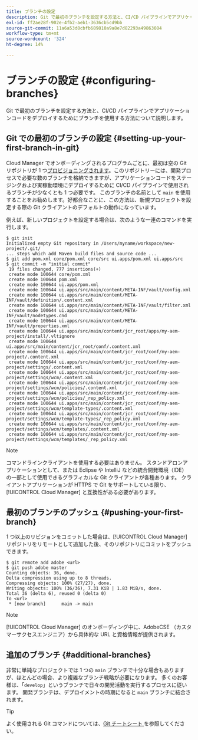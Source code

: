 ```yaml
---
title: ブランチの設定
description: Git で最初のブランチを設定する方法と、CI/CD パイプラインでアプリケーションコードをデプロイするためにブランチを使用する方法について説明します。
exl-id: ff2ae28f-902e-4fb2-aeb1-3636cb5cd9bb
source-git-commit: 11a6a53d8cbfb689810a9a8e7d82293a49863084
workflow-type: tm+mt
source-wordcount: '324'
ht-degree: 14%

---
```



# ブランチの設定 {#configuring-branches}

Git で最初のブランチを設定する方法と、CI/CD パイプラインでアプリケーションコードをデプロイするためにブランチを使用する方法について説明します。

## Git での最初のブランチの設定 {#setting-up-your-first-branch-in-git}

Cloud Manager でオンボーディングされるプログラムごとに、最初は空の Git リポジトリが 1 つ[プロビジョニングされます](/help/requirements/environment-provisioning.md)。このリポジトリーには、開発プロセスで必要な数のブランチを格納できますが、アプリケーションコードをステージングおよび実稼動環境にデプロイするために CI/CD パイプラインで使用されるブランチが少なくとも 1 つ必要です。 このブランチの名前として `main` を使用することをお勧めします。好都合なことに、この方法は、新規プロジェクトを設定する際の Git クライアントのデフォルトの動作になっています。

例えば、新しいプロジェクトを設定する場合は、次のような一連のコマンドを実行します。

```shell
$ git init
Initialized empty Git repository in /Users/myname/workspace/new-project/.git/
... steps which add Maven build files and source code ...
$ git add pom.xml core/pom.xml core/src ui.apps/pom.xml ui.apps/src
$ git commit -m "initial commit"
 19 files changed, 777 insertions(+)
 create mode 100644 core/pom.xml
 create mode 100644 pom.xml
 create mode 100644 ui.apps/pom.xml
 create mode 100644 ui.apps/src/main/content/META-INF/vault/config.xml
 create mode 100644 ui.apps/src/main/content/META-INF/vault/definition/.content.xml
 create mode 100644 ui.apps/src/main/content/META-INF/vault/filter.xml
 create mode 100644 ui.apps/src/main/content/META-INF/vault/nodetypes.cnd
 create mode 100644 ui.apps/src/main/content/META-INF/vault/properties.xml
 create mode 100644 ui.apps/src/main/content/jcr_root/apps/my-aem-project/install/.vltignore
 create mode 100644 ui.apps/src/main/content/jcr_root/conf/.content.xml
 create mode 100644 ui.apps/src/main/content/jcr_root/conf/my-aem-project/.content.xml
 create mode 100644 ui.apps/src/main/content/jcr_root/conf/my-aem-project/settings/.content.xml
 create mode 100644 ui.apps/src/main/content/jcr_root/conf/my-aem-project/settings/wcm/.content.xml
 create mode 100644 ui.apps/src/main/content/jcr_root/conf/my-aem-project/settings/wcm/policies/.content.xml
 create mode 100644 ui.apps/src/main/content/jcr_root/conf/my-aem-project/settings/wcm/policies/_rep_policy.xml
 create mode 100644 ui.apps/src/main/content/jcr_root/conf/my-aem-project/settings/wcm/template-types/.content.xml
 create mode 100644 ui.apps/src/main/content/jcr_root/conf/my-aem-project/settings/wcm/template-types/_rep_policy.xml
 create mode 100644 ui.apps/src/main/content/jcr_root/conf/my-aem-project/settings/wcm/templates/.content.xml
 create mode 100644 ui.apps/src/main/content/jcr_root/conf/my-aem-project/settings/wcm/templates/_rep_policy.xml
```

>[!NOTE]
>
>コマンドラインクライアントを使用する必要はありません。 スタンドアロンアプリケーションとして、または Eclipse や IntelliJ などの統合開発環境（IDE）の一部として使用できるグラフィカルな Git クライアントが各種あります。 クライアントアプリケーションが HTTPS で Git をサポートしている限り、[!UICONTROL Cloud Manager] と互換性がある必要があります。

## 最初のブランチのプッシュ {#pushing-your-first-branch}

1 つ以上のリビジョンをコミットした場合は、[!UICONTROL Cloud Manager] リポジトリをリモートとして追加した後、そのリポジトリにコミットをプッシュできます。

```shell
$ git remote add adobe <url>
$ git push adobe master
Counting objects: 36, done.
Delta compression using up to 8 threads.
Compressing objects: 100% (27/27), done.
Writing objects: 100% (36/36), 7.31 KiB | 1.83 MiB/s, done.
Total 36 (delta 6), reused 0 (delta 0)
To <url>
 * [new branch]      main -> main
```

>[!NOTE]
>
>[!UICONTROL Cloud Manager] のオンボーディング中に、AdobeCSE （カスタマーサクセスエンジニア）から具体的な URL と資格情報が提供されます。

## 追加のブランチ {#additional-branches}

非常に単純なプロジェクトでは 1 つの `main` ブランチで十分な場合もありますが、ほとんどの場合、より複雑なブランチ戦略が必要になります。 多くのお客様は、「`develop`」というブランチで日々の開発活動を実行するプロセスに従います。 開発ブランチは、デプロイメントの時期になると `main` ブランチに結合されます。

>[!TIP]
>
>よく使用される Git コマンドについては、[Git チートシート ](https://training.github.com/downloads/github-git-cheat-sheet) を参照してください。
